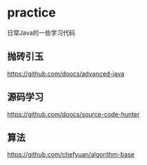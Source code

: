 # practice
日常Java的一些学习代码

## 抛砖引玉
https://github.com/doocs/advanced-java

## 源码学习
https://github.com/doocs/source-code-hunter

## 算法
https://github.com/chefyuan/algorithm-base